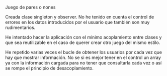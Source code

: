 Juego de pares o nones

Creada clase singleton y observer.
No he tenido en cuenta el control de errores en los datos introducidos por el usuario que también son muy rudimentarios.

He intentado hacer la aplicación con el mínimo acoplamiento entre clases y que sea reutilizable en el caso de querer crear otro juego del mismo estilo.

He repetido varias veces el bucle de obtener los usuarios por cada vez que hay que mostrar información. No se si es mejor tener en el control un array ya con la información cargada para no tener que consultarla cada vez o así se rompe el principio de desacoplamiento.
